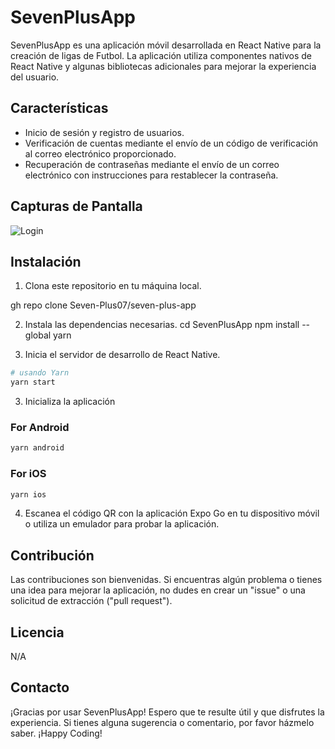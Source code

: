 # SevenPlusApp

SevenPlusApp es una aplicación móvil desarrollada en React Native para la creación de ligas de Futbol. La aplicación utiliza componentes nativos de React Native y algunas bibliotecas adicionales para mejorar la experiencia del usuario.

## Características

- Inicio de sesión y registro de usuarios.
- Verificación de cuentas mediante el envío de un código de verificación al correo electrónico proporcionado.
- Recuperación de contraseñas mediante el envío de un correo electrónico con instrucciones para restablecer la contraseña.

## Capturas de Pantalla

![Login](https://github.com/Seven-Plus07/seven-plus-app/assets/129245409/52859a91-fbf3-41fc-870d-55b7fcc64b06)


## Instalación

1. Clona este repositorio en tu máquina local.

gh repo clone Seven-Plus07/seven-plus-app

2. Instala las dependencias necesarias.
cd SevenPlusApp
npm install --global yarn


4. Inicia el servidor de desarrollo de React Native.
```bash
# usando Yarn
yarn start
```

3. Inicializa la aplicación
### For Android

```bash
yarn android
```

### For iOS

```bash
yarn ios
```

4. Escanea el código QR con la aplicación Expo Go en tu dispositivo móvil o utiliza un emulador para probar la aplicación.

## Contribución

Las contribuciones son bienvenidas. Si encuentras algún problema o tienes una idea para mejorar la aplicación, no dudes en crear un "issue" o una solicitud de extracción ("pull request").

## Licencia

N/A

## Contacto

¡Gracias por usar SevenPlusApp! Espero que te resulte útil y que disfrutes la experiencia. Si tienes alguna sugerencia o comentario, por favor házmelo saber. ¡Happy Coding!
